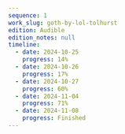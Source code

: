 ```yaml
---
sequence: 1
work_slug: goth-by-lol-tolhurst
edition: Audible
edition_notes: null
timeline:
  - date: 2024-10-25
    progress: 14%
  - date: 2024-10-26
    progress: 17%
  - date: 2024-10-27
    progress: 60%
  - date: 2024-11-04
    progress: 71%
  - date: 2024-11-08
    progress: Finished
---
```

